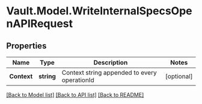 # Vault.Model.WriteInternalSpecsOpenAPIRequest

## Properties

Name | Type | Description | Notes
------------ | ------------- | ------------- | -------------
**Context** | **string** | Context string appended to every operationId | [optional] 

[[Back to Model list]](../README.md#documentation-for-models) [[Back to API list]](../README.md#documentation-for-api-endpoints) [[Back to README]](../README.md)

